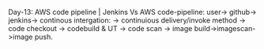 Day-13: AWS code pipeline | Jenkins Vs AWS code-pipeline:
user-> github-> jenkins-> continous intergation: -> continuious delivery/invoke method
                                                -> code checkout -> codebuild & UT -> code scan -> image build->imagescan->image push.
                                                